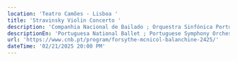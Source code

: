 ```yaml
---
location: 'Teatro Camões - Lisboa '
title: 'Stravinsky Violin Concerto '
description: 'Companhia Nacional de Bailado ; Orquestra Sinfónica Portuguesa '
descriptionEn: 'Portuguesa National Ballet ; Portuguese Symphony Orchestra '
url: 'https://www.cnb.pt/program/forsythe-mcnicol-balanchine-2425/'
dateTime: '02/21/2025 20:00 PM'
---
```



